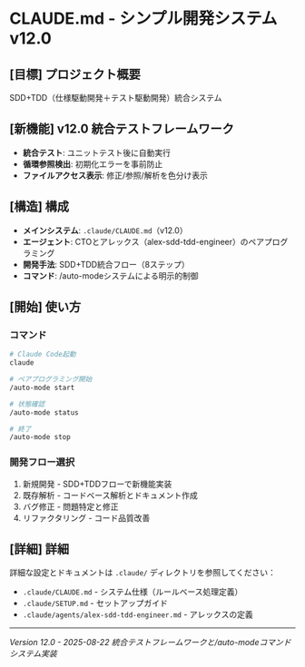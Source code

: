 # CLAUDE.md - シンプル開発システム v12.0

## [目標] プロジェクト概要
SDD+TDD（仕様駆動開発＋テスト駆動開発）統合システム

## [新機能] v12.0 統合テストフレームワーク
- **統合テスト**: ユニットテスト後に自動実行
- **循環参照検出**: 初期化エラーを事前防止
- **ファイルアクセス表示**: 修正/参照/解析を色分け表示

## [構造] 構成
- **メインシステム**: `.claude/CLAUDE.md`（v12.0）
- **エージェント**: CTOとアレックス（alex-sdd-tdd-engineer）のペアプログラミング
- **開発手法**: SDD+TDD統合フロー（8ステップ）
- **コマンド**: /auto-modeシステムによる明示的制御

## [開始] 使い方

### コマンド
```bash
# Claude Code起動
claude

# ペアプログラミング開始
/auto-mode start

# 状態確認
/auto-mode status

# 終了
/auto-mode stop
```

### 開発フロー選択
1. 新規開発 - SDD+TDDフローで新機能実装
2. 既存解析 - コードベース解析とドキュメント作成
3. バグ修正 - 問題特定と修正
4. リファクタリング - コード品質改善

## [詳細] 詳細
詳細な設定とドキュメントは `.claude/` ディレクトリを参照してください：
- `.claude/CLAUDE.md` - システム仕様（ルールベース処理定義）
- `.claude/SETUP.md` - セットアップガイド  
- `.claude/agents/alex-sdd-tdd-engineer.md` - アレックスの定義

---
*Version 12.0 - 2025-08-22*
*統合テストフレームワークと/auto-modeコマンドシステム実装*